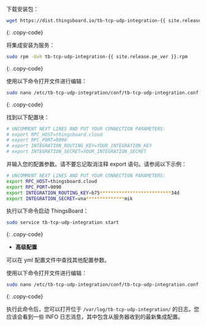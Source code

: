下载安装包：

```bash
wget https://dist.thingsboard.io/tb-tcp-udp-integration-{{ site.release.pe_ver }}.rpm
```
{: .copy-code}

将集成安装为服务：

```bash
sudo rpm -Uvh tb-tcp-udp-integration-{{ site.release.pe_ver }}.rpm
```
{: .copy-code}

使用以下命令打开文件进行编辑：

```bash 
sudo nano /etc/tb-tcp-udp-integration/conf/tb-tcp-udp-integration.conf
``` 
{: .copy-code}

找到以下配置块：

```bash
# UNCOMMENT NEXT LINES AND PUT YOUR CONNECTION PARAMETERS:
# export RPC_HOST=thingsboard.cloud
# export RPC_PORT=9090
# export INTEGRATION_ROUTING_KEY=YOUR_INTEGRATION_KEY
# export INTEGRATION_SECRET=YOUR_INTEGRATION_SECRET
```

并输入您的配置参数。请不要忘记取消注释 export 语句。请参阅以下示例：

```bash
# UNCOMMENT NEXT LINES AND PUT YOUR CONNECTION PARAMETERS:
export RPC_HOST=thingsboard.cloud
export RPC_PORT=9090
export INTEGRATION_ROUTING_KEY=b75**************************34d
export INTEGRATION_SECRET=vna**************mik
```

执行以下命令启动 ThingsBoard：

```bash
sudo service tb-tcp-udp-integration start
```
{: .copy-code}

- **高级配置**

可以在 yml 配置文件中查找其他配置参数。

使用以下命令打开文件进行编辑：

```bash 
sudo nano /etc/tb-tcp-udp-integration/conf/tb-tcp-udp-integration.conf
``` 
{: .copy-code} 

执行此命令后，您可以打开位于 `/var/log/tb-tcp-udp-integration/` 的日志。您应该会看到一些 INFO 日志消息，其中包含从服务器收到的最新集成配置。